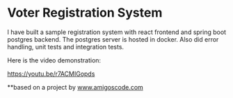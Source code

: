 # Voter Registration System

I have built a sample registration system with react frontend and spring boot postgres backend. The postgres server is hosted in docker. Also did error handling, unit tests and integration tests. 

Here is the video demonstration:


https://youtu.be/r7ACMIGopds 


**based on a project by www.amigoscode.com
